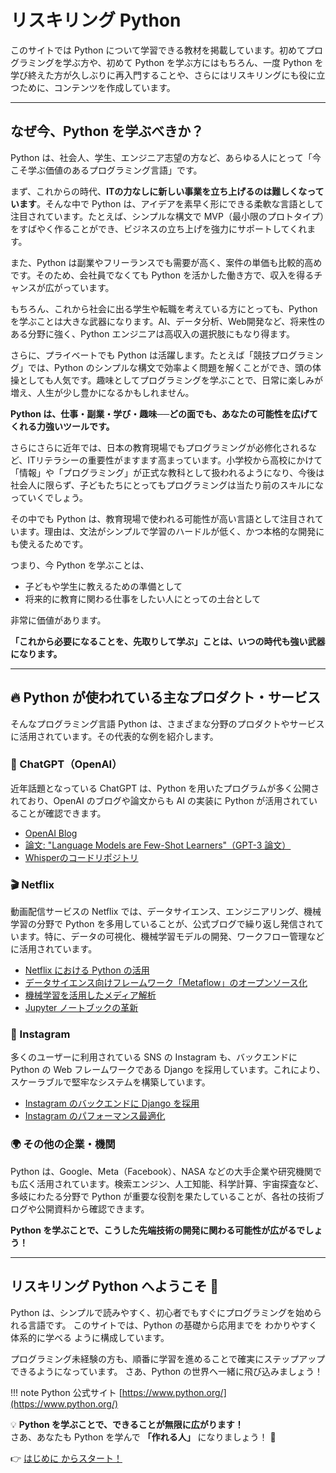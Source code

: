 # リスキリング Python

このサイトでは Python について学習できる教材を掲載しています。初めてプログラミングを学ぶ方や、初めて Python を学ぶ方にはもちろん、一度 Python を学び終えた方が久しぶりに再入門することや、さらにはリスキリングにも役に立つために、コンテンツを作成しています。

---

## なぜ今、Python を学ぶべきか？

Python は、社会人、学生、エンジニア志望の方など、あらゆる人にとって「今こそ学ぶ価値のあるプログラミング言語」です。

まず、これからの時代、**ITの力なしに新しい事業を立ち上げるのは難しくなっています**。そんな中で Python は、アイデアを素早く形にできる柔軟な言語として注目されています。たとえば、シンプルな構文で MVP（最小限のプロトタイプ）をすばやく作ることができ、ビジネスの立ち上げを強力にサポートしてくれます。

また、Python は副業やフリーランスでも需要が高く、案件の単価も比較的高めです。そのため、会社員でなくても Python を活かした働き方で、収入を得るチャンスが広がっています。

もちろん、これから社会に出る学生や転職を考えている方にとっても、Python を学ぶことは大きな武器になります。AI、データ分析、Web開発など、将来性のある分野に強く、Python エンジニアは高収入の選択肢にもなり得ます。

さらに、プライベートでも Python は活躍します。たとえば「競技プログラミング」では、Python のシンプルな構文で効率よく問題を解くことができ、頭の体操としても人気です。趣味としてプログラミングを学ぶことで、日常に楽しみが増え、人生が少し豊かになるかもしれません。

**Python は、仕事・副業・学び・趣味──どの面でも、あなたの可能性を広げてくれる力強いツールです。**

さらにさらに近年では、日本の教育現場でもプログラミングが必修化されるなど、ITリテラシーの重要性がますます高まっています。小学校から高校にかけて「情報」や「プログラミング」が正式な教科として扱われるようになり、今後は社会人に限らず、子どもたちにとってもプログラミングは当たり前のスキルになっていくでしょう。

その中でも Python は、教育現場で使われる可能性が高い言語として注目されています。理由は、文法がシンプルで学習のハードルが低く、かつ本格的な開発にも使えるためです。

つまり、今 Python を学ぶことは、

- 子どもや学生に教えるための準備として
- 将来的に教育に関わる仕事をしたい人にとっての土台として

非常に価値があります。

**「これから必要になることを、先取りして学ぶ」ことは、いつの時代も強い武器になります。**

---

## 🔥 Python が使われている主なプロダクト・サービス

そんなプログラミング言語 Python は、さまざまな分野のプロダクトやサービスに活用されています。その代表的な例を紹介します。

### 🧠 ChatGPT（OpenAI）

近年話題となっている ChatGPT は、Python を用いたプログラムが多く公開されており、OpenAI のブログや論文からも AI の実装に Python が活用されていることが確認できます。

- [OpenAI Blog](https://openai.com/ja-JP/news/)
- [論文: "Language Models are Few-Shot Learners"（GPT-3 論文）](https://arxiv.org/abs/2005.14165)
- [Whisperのコードリポジトリ](https://github.com/openai/whisper)

### 🎬 Netflix

動画配信サービスの Netflix では、データサイエンス、エンジニアリング、機械学習の分野で Python を多用していることが、公式ブログで繰り返し発信されています。特に、データの可視化、機械学習モデルの開発、ワークフロー管理などに活用されています。

- [Netflix における Python の活用](https://netflixtechblog.com/python-at-netflix-86b6028b3b3e)
- [データサイエンス向けフレームワーク「Metaflow」のオープンソース化](https://netflixtechblog.com/open-sourcing-metaflow-a-human-centric-framework-for-data-science-fa72e04a5d9)
- [機械学習を活用したメディア解析](https://netflixtechblog.com/scaling-media-machine-learning-at-netflix-f19b400243)
- [Jupyter ノートブックの革新](https://netflixtechblog.com/notebook-innovation-591ee3221233)

### 📸 Instagram

多くのユーザーに利用されている SNS の Instagram も、バックエンドに Python の Web フレームワークである Django を採用しています。これにより、スケーラブルで堅牢なシステムを構築しています。

- [Instagram のバックエンドに Django を採用](https://rahulsingh32929.medium.com/building-instagram-backend-in-django-an-introduction-part-1-1e92c9b7e46e)
- [Instagram のパフォーマンス最適化](https://instagram-engineering.com/web-service-efficiency-at-instagram-with-python-4976d078e366)

### 🌍 その他の企業・機関

Python は、Google、Meta（Facebook）、NASA などの大手企業や研究機関でも広く活用されています。検索エンジン、人工知能、科学計算、宇宙探査など、多岐にわたる分野で Python が重要な役割を果たしていることが、各社の技術ブログや公開資料から確認できます。

**Python を学ぶことで、こうした先端技術の開発に関わる可能性が広がるでしょう！**

---

## リスキリング Python へようこそ 🚀

Python は、シンプルで読みやすく、初心者でもすぐにプログラミングを始められる言語です。
このサイトでは、Python の基礎から応用までを わかりやすく体系的に学べる ように構成しています。

プログラミング未経験の方も、順番に学習を進めることで確実にステップアップ できるようになっています。
さあ、Python の世界へ一緒に飛び込みましょう！

!!! note
    Python 公式サイト [https://www.python.org/](https://www.python.org/)

💡 **Python を学ぶことで、できることが無限に広がります！**  
さあ、あなたも Python を学んで **「作れる人」** になりましょう！ 🚀  

👉 [はじめに からスタート！](./reskill_py/introduction.md)